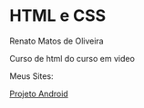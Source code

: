 # HTML e CSS

Renato Matos de Oliveira

Curso de html do curso em video

Meus Sites:

<a href="https://sonrenato1506.github.io/Curso-em-video/desafios/desafio10/Guanabara/android.html">Projeto Android</a>
